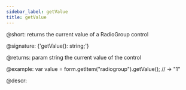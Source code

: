 ```yaml
---
sidebar_label: getValue
title: getValue
---          
```


@short: returns the current value of a RadioGroup control

@signature: {'getValue(): string;'}

@returns:
param   string     the current value of the control

@example:
var value = form.getItem("radiogroup").getValue();
// -> "1"

@descr:

